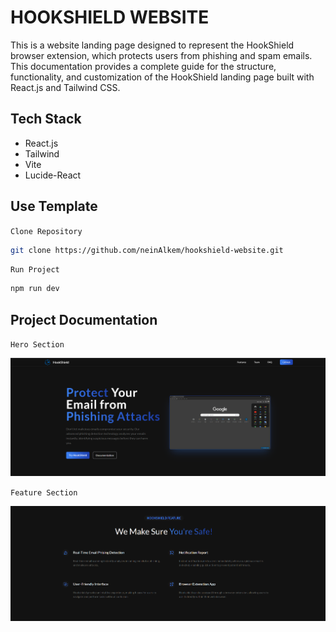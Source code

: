 # HOOKSHIELD WEBSITE
This is a website landing page designed to represent the HookShield browser extension, which protects users from phishing and spam emails. This documentation provides a complete guide for the structure, functionality, and customization of the HookShield landing page built with React.js and Tailwind CSS.

## Tech Stack
- React.js
- Tailwind
- Vite
- Lucide-React

## Use Template
`Clone Repository`
```bash
git clone https://github.com/neinAlkem/hookshield-website.git 
```
`Run Project`
```bash
npm run dev
```
## Project Documentation
`Hero Section`

![alt text](src/assets/heroPage.png)

`Feature Section`

![alt text](src/assets/feature.png)


